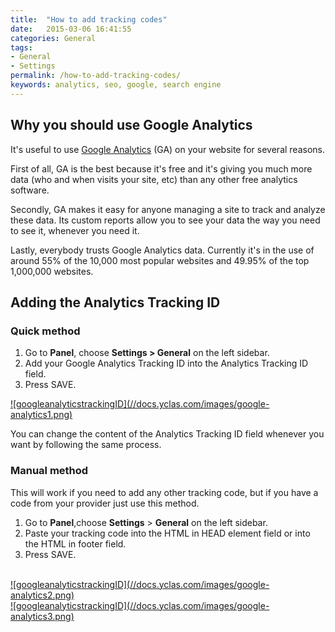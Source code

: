 ```yaml
---
title:  "How to add tracking codes"
date:   2015-03-06 16:41:55
categories: General
tags: 
- General
- Settings
permalink: /how-to-add-tracking-codes/
keywords: analytics, seo, google, search engine
---
```

## Why you should use Google Analytics 

It's useful to use [Google Analytics](http://www.google.com/analytics/) (GA) on your website for several reasons. 

First of all, GA is the best because it's free and it's giving you much more data (who and when visits your site, etc) than any other free analytics software. 

Secondly, GA makes it easy for anyone managing a site to track and analyze these data. Its custom reports allow you to see your data the way you need to see it, whenever you need it. 

Lastly, everybody trusts Google Analytics data. Currently it's in the use of around 55% of the 10,000 most popular websites and 49.95% of the top 1,000,000 websites.

## Adding the Analytics Tracking ID

### Quick method

1. Go to **Panel**, choose **Settings > General** on the left sidebar. 
2. Add your Google Analytics Tracking ID into the Analytics Tracking ID field. 
3. Press SAVE. 

<a href="//docs.yclas.com/images/google-analytics1.png" class="thumbnail gallery-item" data-gallery>
![googleanalyticstrackingID](//docs.yclas.com/images/google-analytics1.png)
</a>

You can change the content of the Analytics Tracking ID field whenever you want by following the same process. 

### Manual method

This will work if you need to add any other tracking code, but if you have a code from your provider just use this method. 

1. Go to **Panel**,choose **Settings** > **General** on the left sidebar. 
2. Paste your tracking code into the HTML in HEAD element field or into the HTML in footer field. 
3. Press SAVE. 

<br>

<a href="//docs.yclas.com/images/google-analytics2.png" class="thumbnail gallery-item" data-gallery>
![googleanalyticstrackingID](//docs.yclas.com/images/google-analytics2.png)
</a>

<br>

<a href="//docs.yclas.com/images/google-analytics3.png" class="thumbnail gallery-item" data-gallery>
![googleanalyticstrackingID](//docs.yclas.com/images/google-analytics3.png)
</a>

